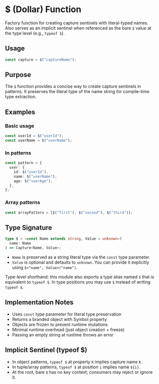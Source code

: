 # $ (Dollar) Function

Factory function for creating capture sentinels with literal-typed names. Also
serves as an implicit sentinel when referenced as the bare `$` value at the type
level (e.g., `typeof $`).

## Usage

```typescript
const capture = $("captureName");
```

## Purpose

The `$` function provides a concise way to create capture sentinels in patterns.
It preserves the literal type of the name string for compile-time type
extraction.

## Examples

### Basic usage

```typescript
const userId = $("userId");
const userName = $("userName");
```

### In patterns

```typescript
const pattern = {
  user: {
    id: $("userId"),
    name: $("userName"),
    age: $("userAge"),
  },
};
```

### Array patterns

```typescript
const arrayPattern = [$("first"), $("second"), $("third")];
```

## Type Signature

```ts
type $ = <const Name extends string, Value = unknown>(
  name: Name
) => Capture<Name, Value>;
```

- `Name` is preserved as a string literal type via the `const` type parameter.
- `Value` is optional and defaults to `unknown`. You can provide it explicitly
  using `$<"name", Value>("name")`.

Type-level shorthand: this module also exports a type alias named `$` that is
equivalent to `typeof $`. In type positions you may use `$` instead of writing
`typeof $`.

## Implementation Notes

- Uses `const` type parameter for literal type preservation
- Returns a branded object with Symbol property
- Objects are frozen to prevent runtime mutations
- Minimal runtime overhead (just object creation + freeze)
- Passing an empty string at runtime throws an error

## Implicit Sentinel (typeof $)

- In object patterns, `typeof $` at property `K` implies capture name `K`.
- In tuple/array patterns, `typeof $` at position `i` implies name `${i}`.
- At the root, bare `$` has no key context; consumers may reject or ignore it.
